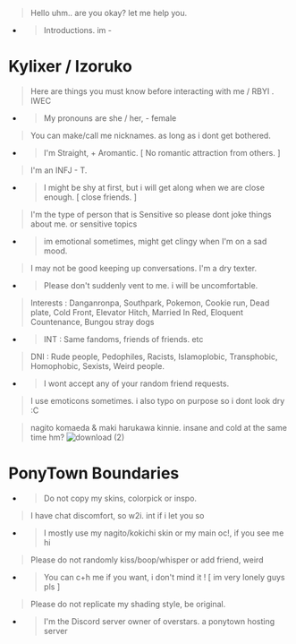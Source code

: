 >  Hello uhm.. are you okay? let me help you. 
- >  Introductions. im -

# Kylixer / Izoruko
> Here are things you must know before interacting with me / RBYI . IWEC
- > My pronouns are she / her, - female
> You can make/call me nicknames. as long as i dont get bothered.
- > I'm Straight, + Aromantic. [ No romantic attraction from others. ]
> I'm an INFJ - T.
- > I might be shy at first, but i will get along when we are close enough. [ close friends. ]
> I'm the type of person that is Sensitive so please dont joke things about me. or sensitive topics
- > im emotional sometimes, might get clingy when I'm on a sad mood.
> I may not be good keeping up conversations. I'm a dry texter.
- > Please don't suddenly vent to me. i will be uncomfortable.
> Interests : Danganronpa, Southpark, Pokemon, Cookie run, Dead plate, Cold Front, Elevator Hitch, Married In Red, Eloquent Countenance, Bungou stray dogs
- > INT : Same fandoms, friends of friends. etc
> DNI : Rude people, Pedophiles, Racists, Islamoplobic, Transphobic, Homophobic, Sexists, Weird people.
- > I wont accept any of your random friend requests.
> I use emoticons sometimes. i also typo on purpose so i dont look dry :C


> nagito komaeda & maki harukawa kinnie. insane and cold at the same time hm?
![download (2)](https://github.com/kyl1xerr/kyl1xerr/assets/161707576/cfae7b3c-8115-4d0b-b1ae-8700a7f3484a)


# PonyTown Boundaries

- > Do not copy my skins, colorpick or inspo.
> I have chat discomfort, so w2i. int if i let you so
- > I mostly use my nagito/kokichi skin or my main oc!, if you see me hi
> Please do not randomly kiss/boop/whisper or add friend, weird
- > You can c+h me if you want, i don't mind it ! [ im very lonely guys pls ]
> Please do not replicate my shading style, be original.
- > I'm the Discord server owner of overstars. a ponytown hosting server
